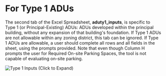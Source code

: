 # For Type 1 ADUs

The second tab of the Excel Spreadsheet, **aduty1\_inputs**, is specific to Type 1 (or Principal-Existing) ADUs: ADUs developed within the principal building, without any expansion of that building's foundation. If Type 1 ADUs are not allowable within any zoning district, this tab can be ignored. If Type 1 ADUs are allowable, a user should complete all rows and all fields in the sheet, using the prompts provided. Note that even though Column H prompts the user for Required On-site Parking Spaces, the tool is not capable of evaluating on-site parking.

![Type 1 Inputs (Click to Expand)](../../.gitbook/assets/aduty1\_inputs.png)
